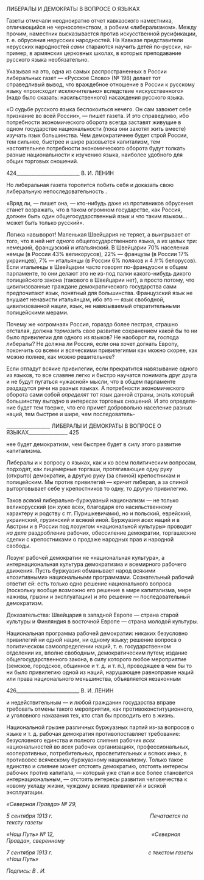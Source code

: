 ЛИБЕРАЛЫ И ДЕМОКРАТЫ В ВОПРОСЕ О ЯЗЫКАХ

Газеты отмечали неоднократно отчет кавказского наместника, отличающийся не черносотенством, а робким «либерализмом». Между прочим, наместник высказывается против искусственной русификации, т. е. обрусения нерусских народностей. На Кавка­зе представители нерусских народностей _сами_ стараются научить детей по-русски, на­пример, в армянских церковных школах, в которых преподавание русского языка не­обязательно.

Указывая на это, одна из самых распространенных в России либеральных газет — «Русское Слово» (№ 198) делает тот справедливый вывод, что враждебное отношение в России к русскому языку «происходит исключительно» вследствие «искусственного» (надо было сказать: насильственного) насаждения русского языка.

«О судьбе русского языка беспокоиться нечего. Он сам завоюет себе признание во всей России», — пишет газета. И это справедливо, ибо потребности экономического оборота всегда заставят живущие в одном государстве национальности (пока они захо­тят жить вместе) изучать язык большинства. Чем демократичнее будет строй России, тем сильнее, быстрее и шире разовьется капитализм, тем настоятельнее потребности экономического оборота будут толкать разные национальности к изучению языка, наи­более удобного для общих торговых сношений.

  

424__________________________ В. И. ЛЕНИН

Но либеральная газета торопится побить себя и доказать свою либеральную непо­следовательность .

«Вряд ли, — пишет она, — кто-нибудь даже из противников обрусения станет возражать, что в таком огромном государстве, как Россия, должен быть один общегосударственный язык и что таким языком... может быть только русский».

Логика навыворот! Маленькая Швейцария не теряет, а выигрывает от того, что в ней нет _одного_ общегосударственного языка, а их целых три: немецкий, французский и итальянский. В Швейцарии 70% населения немцы (в России 43% великорусов), 22% — французы (в России 17% украинцев), 7% — итальянцы (в России 6% поляков и 4 /г% белорусов). Если итальянцы в Швейцарии часто говорят по-французски в общем пар­ламенте, то они делают это не из-под палки какого-нибудь дикого полицейского закона (такового в Швейцарии нет), а просто потому, что цивилизованные граждане демокра­тического государства сами предпочитают язык, понятный для большинства. Француз­ский язык не внушает ненависти итальянцам, ибо это — язык свободной, цивилизован­ной нации, язык, не навязываемый отвратительными полицейскими мерами.

Почему же «огромная» Россия, гораздо более пестрая, страшно отсталая, должна _тормозить_ свое развитие сохранением какой бы то ни было привилегии для одного из языков? Не наоборот ли, господа либералы? Не должна ли Россия, если она хочет дог­нать Европу, покончить со всеми и всяческими привилегиями как можно скорее, как можно полнее, как можно решительнее?

Если отпадут всякие привилегии, если прекратится навязывание одного из языков, то все славяне легко и быстро научатся понимать друг друга и не будут пугаться «ужасной» мысли, что в общем парламенте раздадутся речи на разных языках. А по­требности экономического оборота сами собой _определят_ тот язык данной страны, знать который большинству _выгодно_ в интересах торговых сношений. И это определе­ние будет тем тверже, что его примет добровольно население разных наций, тем быст­рее и шире, чем последователь-

  

__________________ ЛИБЕРАЛЫ И ДЕМОКРАТЫ В ВОПРОСЕ О ЯЗЫКАХ________________ 425

нее будет демократизм, чем быстрее будет в силу этого развитие капитализма.

Либералы и к вопросу о языках, как и ко всем политическим вопросам, подходят, как лицемерные торгаши, протягивающие одну руку (открыто) демократии, а другую руку (за спиной) крепостникам и полицейским. Мы против привилегий — кричит либерал, а за спиной выторговывает себе у крепостников то одну, то другую привилегию.

Таков _всякий_ либерально-буржуазный национализм — не только великорусский (он хуже всех, благодаря его насильственному характеру и родству с гг. Пуришкевичами), но и польский, еврейский, украинский, грузинский и всякий иной. Буржуазия _всех_ на­ций и в Австрии и в России под лозунгом «национальной культуры» проводит _на деле_ раздробление рабочих, обессиление демократии, торгашеские сделки с крепостниками о продаже народных прав и народной свободы.

Лозунг рабочей демократии не «национальная культура», а интернациональная культура демократизма и всемирного рабочего движения. Пусть буржуазия обманывает народ всякими «позитивными» национальными программами. Сознательный рабочий ответит ей: есть только одно решение национального вопроса (поскольку вообще воз­можно его решение в мире капитализма, мире наживы, грызни и эксплуатации) и это решение — последовательный демократизм.

Доказательства: Швейцария в западной Европе — страна старой культуры и Фин­ляндия в восточной Европе — страна молодой культуры.

Национальная программа рабочей демократии: никаких безусловно привилегий ни одной нации, ни одному языку; решение вопроса о политическом самоопределении на­ций, т. е. государственном отделении их, вполне свободным, демократическим путем; издание общегосударственного закона, в силу которого любое мероприятие (земское, городское, общинное и т. д. и т. п.), проводящее в чем бы то ни было привилегию одной из наций, нарушающее равноправие наций или права национального меньшинства, объявляется незаконным

  

426__________________________ В. И. ЛЕНИН

и недействительным — и любой гражданин государства вправе требовать отмены тако­го мероприятия, как противоконституционного, и уголовного наказания тех, кто стал бы проводить его в жизнь.

Национальной грызне различных буржуазных партий из-за вопросов о языке и т. д. рабочая демократия противопоставляет требование: безусловного единства и полного слияния рабочих _всех_ национальностей во _всех_ рабочих организациях, профессиональ­ных, кооперативных, потребительных, просветительных и всяких иных, в противовес всяческому буржуазному национализму. Только такое единство и слияние может от­стоять демократию, отстоять интересы рабочих против капитала, — который уже стал и все более становится интернациональным, — отстоять интересы развития человече­ства к новому укладу жизни, чуждому всяких привилегий и всякой эксплуатации.

_«Северная Правда» № 29,_

_5 сентября 1913 г.                                                                 Печатается по тексту газеты_

_«Наш Путь» № 12,                                                                 «Северная Правда», сверенному_

_7 сентября 1913 г.                                                                с текстом газеты «Наш Путь»_

_Подпись: В . И._